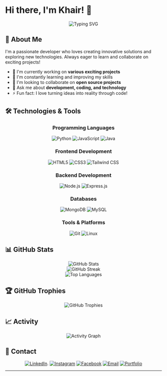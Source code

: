 # Hi there, I'm Khair! 👋

<div align="center">
  <img src="https://readme-typing-svg.herokuapp.com?font=Fira+Code&pause=1000&color=2196F3&center=true&vCenter=true&width=435&lines=Welcome+to+my+GitHub+profile!;Passionate+Developer;Always+learning+new+technologies;Building+amazing+projects" alt="Typing SVG" />
</div>

## 🚀 About Me

I'm a passionate developer who loves creating innovative solutions and exploring new technologies. Always eager to learn and collaborate on exciting projects!

- 🔭 I'm currently working on **various exciting projects**
- 🌱 I'm constantly learning and improving my skills
- 👯 I'm looking to collaborate on **open source projects**
- 💬 Ask me about **development, coding, and technology**
- ⚡ Fun fact: I love turning ideas into reality through code!

## 🛠️ Technologies & Tools

<div align="center">

### Programming Languages
![Python](https://img.shields.io/badge/Python-3776AB?style=for-the-badge&logo=python&logoColor=white)
![JavaScript](https://img.shields.io/badge/JavaScript-F7DF1E?style=for-the-badge&logo=javascript&logoColor=black)
![Java](https://img.shields.io/badge/Java-ED8B00?style=for-the-badge&logo=java&logoColor=white)

### Frontend Development
![HTML5](https://img.shields.io/badge/HTML5-E34F26?style=for-the-badge&logo=html5&logoColor=white)
![CSS3](https://img.shields.io/badge/CSS3-1572B6?style=for-the-badge&logo=css3&logoColor=white)
![Tailwind CSS](https://img.shields.io/badge/Tailwind%20CSS-%2338B2AC.svg?logo=tailwind-css&logoColor=white)


### Backend Development
![Node.js](https://img.shields.io/badge/Node.js-43853D?style=for-the-badge&logo=node.js&logoColor=white)
![Express.js](https://img.shields.io/badge/Express.js-404D59?style=for-the-badge)

### Databases
![MongoDB](https://img.shields.io/badge/MongoDB-4EA94B?style=for-the-badge&logo=mongodb&logoColor=white)
![MySQL](https://img.shields.io/badge/MySQL-00000F?style=for-the-badge&logo=mysql&logoColor=white)

### Tools & Platforms
![Git](https://img.shields.io/badge/Git-F05032?style=for-the-badge&logo=git&logoColor=white)
![Linux](https://img.shields.io/badge/Linux-FCC624?style=for-the-badge&logo=linux&logoColor=black)

</div>

## 📊 GitHub Stats

<div align="center">
  <img src="https://github-readme-stats.vercel.app/api?username=khair0001&show_icons=true&theme=radical&hide_border=true&count_private=true" alt="GitHub Stats" />
</div>

<div align="center">
  <img src="https://github-readme-streak-stats.herokuapp.com/?user=khair0001&theme=radical&hide_border=true" alt="GitHub Streak" />
</div>

<div align="center">
  <img src="https://github-readme-stats.vercel.app/api/top-langs/?username=khair0001&layout=compact&theme=radical&hide_border=true" alt="Top Languages" />
</div>

## 🏆 GitHub Trophies
<div align="center">
  <img src="https://github-profile-trophy.vercel.app/?username=khair0001&theme=radical&no-frame=true&no-bg=false&margin-w=4" alt="GitHub Trophies" />
</div>

## 📈 Activity
<div align="center">
  <img src="https://github-readme-activity-graph.vercel.app/graph?username=khair0001&theme=react-dark&hide_border=true" alt="Activity Graph" />
</div>

## 🤝 Contact

<div align="center">

[![LinkedIn](https://img.shields.io/badge/LinkedIn-0077B5?style=for-the-badge&logo=linkedin&logoColor=white)](https://www.linkedin.com/in/ahmad-muslihul-khair-89125a325/).
[![Instagram](https://img.shields.io/badge/Instagram-%23E4405F.svg?logo=Instagram&logoColor=white)](https://www.instagram.com/khair_014/)
[![Facebook](https://img.shields.io/badge/Facebook-%231877F2.svg?logo=Facebook&logoColor=white)](https://www.facebook.com/satria.alvin.963)
[![Email](https://img.shields.io/badge/Email-D14836?style=for-the-badge&logo=gmail&logoColor=white)](mailto:ahmadmuslihulkhair@email.com)
[![Portfolio](https://img.shields.io/badge/Portfolio-000000?style=for-the-badge&logo=About.me&logoColor=white)](https://khair0001.github.io)

</div>

---
